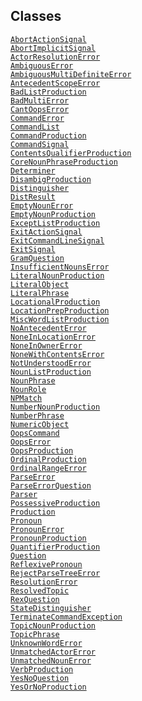 ---
---
## Classes

<a href="../object/AbortActionSignal.html#AbortActionSignal"
target="main"><code>AbortActionSignal</code></a>  
<a href="../object/AbortImplicitSignal.html#AbortImplicitSignal"
target="main"><code>AbortImplicitSignal</code></a>  
<a href="../object/ActorResolutionError.html#ActorResolutionError"
target="main"><code>ActorResolutionError</code></a>  
<a href="../object/AmbiguousError.html#AmbiguousError"
target="main"><code>AmbiguousError</code></a>  
<a
href="../object/AmbiguousMultiDefiniteError.html#AmbiguousMultiDefiniteError"
target="main"><code>AmbiguousMultiDefiniteError</code></a>  
<a href="../object/AntecedentScopeError.html#AntecedentScopeError"
target="main"><code>AntecedentScopeError</code></a>  
<a href="../object/BadListProduction.html#BadListProduction"
target="main"><code>BadListProduction</code></a>  
<a href="../object/BadMultiError.html#BadMultiError"
target="main"><code>BadMultiError</code></a>  
<a href="../object/CantOopsError.html#CantOopsError"
target="main"><code>CantOopsError</code></a>  
<a href="../object/CommandError.html#CommandError"
target="main"><code>CommandError</code></a>  
<a href="../object/CommandList.html#CommandList"
target="main"><code>CommandList</code></a>  
<a href="../object/CommandProduction.html#CommandProduction"
target="main"><code>CommandProduction</code></a>  
<a href="../object/CommandSignal.html#CommandSignal"
target="main"><code>CommandSignal</code></a>  
<a
href="../object/ContentsQualifierProduction.html#ContentsQualifierProduction"
target="main"><code>ContentsQualifierProduction</code></a>  
<a
href="../object/CoreNounPhraseProduction.html#CoreNounPhraseProduction"
target="main"><code>CoreNounPhraseProduction</code></a>  
<a href="../object/Determiner.html#Determiner"
target="main"><code>Determiner</code></a>  
<a href="../object/DisambigProduction.html#DisambigProduction"
target="main"><code>DisambigProduction</code></a>  
<a href="../object/Distinguisher.html#Distinguisher"
target="main"><code>Distinguisher</code></a>  
<a href="../object/DistResult.html#DistResult"
target="main"><code>DistResult</code></a>  
<a href="../object/EmptyNounError.html#EmptyNounError"
target="main"><code>EmptyNounError</code></a>  
<a href="../object/EmptyNounProduction.html#EmptyNounProduction"
target="main"><code>EmptyNounProduction</code></a>  
<a href="../object/ExceptListProduction.html#ExceptListProduction"
target="main"><code>ExceptListProduction</code></a>  
<a href="../object/ExitActionSignal.html#ExitActionSignal"
target="main"><code>ExitActionSignal</code></a>  
<a href="../object/ExitCommandLineSignal.html#ExitCommandLineSignal"
target="main"><code>ExitCommandLineSignal</code></a>  
<a href="../object/ExitSignal.html#ExitSignal"
target="main"><code>ExitSignal</code></a>  
<a href="../object/GramQuestion.html#GramQuestion"
target="main"><code>GramQuestion</code></a>  
<a href="../object/InsufficientNounsError.html#InsufficientNounsError"
target="main"><code>InsufficientNounsError</code></a>  
<a href="../object/LiteralNounProduction.html#LiteralNounProduction"
target="main"><code>LiteralNounProduction</code></a>  
<a href="../object/LiteralObject.html#LiteralObject"
target="main"><code>LiteralObject</code></a>  
<a href="../object/LiteralPhrase.html#LiteralPhrase"
target="main"><code>LiteralPhrase</code></a>  
<a href="../object/LocationalProduction.html#LocationalProduction"
target="main"><code>LocationalProduction</code></a>  
<a href="../object/LocationPrepProduction.html#LocationPrepProduction"
target="main"><code>LocationPrepProduction</code></a>  
<a href="../object/MiscWordListProduction.html#MiscWordListProduction"
target="main"><code>MiscWordListProduction</code></a>  
<a href="../object/NoAntecedentError.html#NoAntecedentError"
target="main"><code>NoAntecedentError</code></a>  
<a href="../object/NoneInLocationError.html#NoneInLocationError"
target="main"><code>NoneInLocationError</code></a>  
<a href="../object/NoneInOwnerError.html#NoneInOwnerError"
target="main"><code>NoneInOwnerError</code></a>  
<a href="../object/NoneWithContentsError.html#NoneWithContentsError"
target="main"><code>NoneWithContentsError</code></a>  
<a href="../object/NotUnderstoodError.html#NotUnderstoodError"
target="main"><code>NotUnderstoodError</code></a>  
<a href="../object/NounListProduction.html#NounListProduction"
target="main"><code>NounListProduction</code></a>  
<a href="../object/NounPhrase.html#NounPhrase"
target="main"><code>NounPhrase</code></a>  
<a href="../object/NounRole.html#NounRole"
target="main"><code>NounRole</code></a>  
<a href="../object/NPMatch.html#NPMatch"
target="main"><code>NPMatch</code></a>  
<a href="../object/NumberNounProduction.html#NumberNounProduction"
target="main"><code>NumberNounProduction</code></a>  
<a href="../object/NumberPhrase.html#NumberPhrase"
target="main"><code>NumberPhrase</code></a>  
<a href="../object/NumericObject.html#NumericObject"
target="main"><code>NumericObject</code></a>  
<a href="../object/OopsCommand.html#OopsCommand"
target="main"><code>OopsCommand</code></a>  
<a href="../object/OopsError.html#OopsError"
target="main"><code>OopsError</code></a>  
<a href="../object/OopsProduction.html#OopsProduction"
target="main"><code>OopsProduction</code></a>  
<a href="../object/OrdinalProduction.html#OrdinalProduction"
target="main"><code>OrdinalProduction</code></a>  
<a href="../object/OrdinalRangeError.html#OrdinalRangeError"
target="main"><code>OrdinalRangeError</code></a>  
<a href="../object/ParseError.html#ParseError"
target="main"><code>ParseError</code></a>  
<a href="../object/ParseErrorQuestion.html#ParseErrorQuestion"
target="main"><code>ParseErrorQuestion</code></a>  
<a href="../object/Parser.html#Parser"
target="main"><code>Parser</code></a>  
<a href="../object/PossessiveProduction.html#PossessiveProduction"
target="main"><code>PossessiveProduction</code></a>  
<a href="../object/Production.html#Production"
target="main"><code>Production</code></a>  
<a href="../object/Pronoun.html#Pronoun"
target="main"><code>Pronoun</code></a>  
<a href="../object/PronounError.html#PronounError"
target="main"><code>PronounError</code></a>  
<a href="../object/PronounProduction.html#PronounProduction"
target="main"><code>PronounProduction</code></a>  
<a href="../object/QuantifierProduction.html#QuantifierProduction"
target="main"><code>QuantifierProduction</code></a>  
<a href="../object/Question.html#Question"
target="main"><code>Question</code></a>  
<a href="../object/ReflexivePronoun.html#ReflexivePronoun"
target="main"><code>ReflexivePronoun</code></a>  
<a href="../object/RejectParseTreeError.html#RejectParseTreeError"
target="main"><code>RejectParseTreeError</code></a>  
<a href="../object/ResolutionError.html#ResolutionError"
target="main"><code>ResolutionError</code></a>  
<a href="../object/ResolvedTopic.html#ResolvedTopic"
target="main"><code>ResolvedTopic</code></a>  
<a href="../object/RexQuestion.html#RexQuestion"
target="main"><code>RexQuestion</code></a>  
<a href="../object/StateDistinguisher.html#StateDistinguisher"
target="main"><code>StateDistinguisher</code></a>  
<a
href="../object/TerminateCommandException.html#TerminateCommandException"
target="main"><code>TerminateCommandException</code></a>  
<a href="../object/TopicNounProduction.html#TopicNounProduction"
target="main"><code>TopicNounProduction</code></a>  
<a href="../object/TopicPhrase.html#TopicPhrase"
target="main"><code>TopicPhrase</code></a>  
<a href="../object/UnknownWordError.html#UnknownWordError"
target="main"><code>UnknownWordError</code></a>  
<a href="../object/UnmatchedActorError.html#UnmatchedActorError"
target="main"><code>UnmatchedActorError</code></a>  
<a href="../object/UnmatchedNounError.html#UnmatchedNounError"
target="main"><code>UnmatchedNounError</code></a>  
<a href="../object/VerbProduction.html#VerbProduction"
target="main"><code>VerbProduction</code></a>  
<a href="../object/YesNoQuestion.html#YesNoQuestion"
target="main"><code>YesNoQuestion</code></a>  
<a href="../object/YesOrNoProduction.html#YesOrNoProduction"
target="main"><code>YesOrNoProduction</code></a>  
